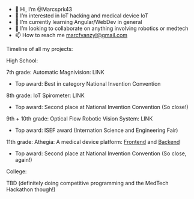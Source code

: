 - 👋 Hi, I’m @Marcsprk43
- 👀 I’m interested in IoT hacking and medical device IoT
- 🌱 I’m currently learning Angular/WebDev in general
- 💞️ I’m looking to collaborate on anything involving robotics or medtech
- 📫 How to reach me marcfvanzyl@gmail.com

Timeline of all my projects:

High School:

7th grade: Automatic Magnivision: LINK
- Top award: Best in category National Invention Convention

8th grade: IoT Spirometer: LINK
- Top award: Second place at National Invention Convention (So close!)

9th + 10th grade: Optical Flow Robotic Vision System: LINK
- Top award: ISEF award (Internation Science and Engineering Fair)

11th grade: Athegia: A medical device platform: [Frontend](https://github.com/Marcsprk43/athegia-frontend) and [Backend](https://github.com/Marcsprk43/athegia-server)
- Top award: Second place at National Invention Convention (So close, again!)

College:

TBD (definitely doing competitive programming and the MedTech Hackathon though!)
